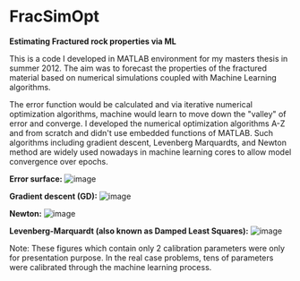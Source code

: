 # FracSimOpt
**Estimating Fractured rock properties via ML**

This is a code I developed in MATLAB environment for my masters thesis in summer 2012. The aim was to forecast the properties of the fractured material based on numerical simulations coupled with Machine Learning algorithms. 

The error function would be calculated and via iterative numerical optimization algorithms, machine would learn to move down the "valley" of error and converge. I developed the numerical optimization algorithms A-Z and from scratch and didn't use embedded functions of MATLAB. Such algorithms including gradient descent, Levenberg Marquardts, and Newton method are widely used nowadays in machine learning cores to allow model convergence over epochs. 


**Error surface:**
![image](https://user-images.githubusercontent.com/121983512/223020779-1152af14-febf-49ff-a0d1-187919d2ed72.png)


**Gradient descent (GD):**
![image](https://user-images.githubusercontent.com/121983512/223021199-2daa5a1d-3f62-4466-a18b-aaa5608fc0d9.png)

**Newton:**
![image](https://user-images.githubusercontent.com/121983512/223021257-4e08b358-f934-40a2-b939-a4ba677e9e90.png)


**Levenberg-Marquardt (also known as Damped Least Squares):**
![image](https://user-images.githubusercontent.com/121983512/223021765-b1c32d87-efc1-4992-b436-9600e66b4076.png)

Note: These figures which contain only 2 calibration parameters were only for presentation purpose. In the real case problems, tens of parameters were calibrated through the machine learning process. 
